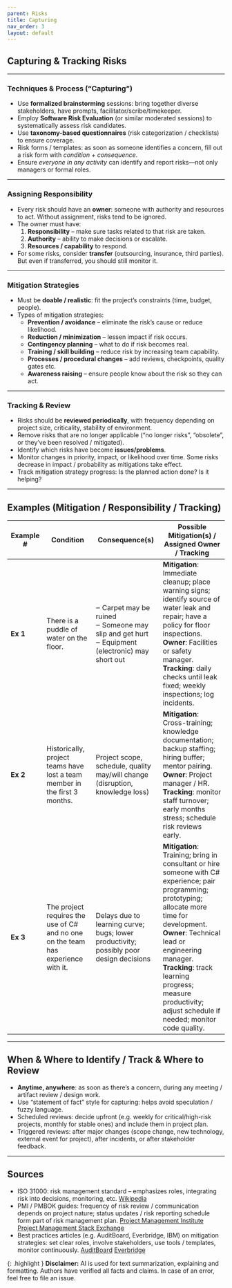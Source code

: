 ```yaml
---
parent: Risks
title: Capturing
nav_order: 3
layout: default
---
```


## Capturing & Tracking Risks

---

### Techniques & Process (“Capturing”)

- Use **formalized brainstorming** sessions: bring together diverse stakeholders, have prompts, facilitator/scribe/timekeeper.
- Employ **Software Risk Evaluation** (or similar moderated sessions) to systematically assess risk candidates.
- Use **taxonomy-based questionnaires** (risk categorization / checklists) to ensure coverage.
- Risk forms / templates: as soon as someone identifies a concern, fill out a risk form with _condition + consequence_.
- Ensure _everyone in any activity_ can identify and report risks—not only managers or formal roles.

---

### Assigning Responsibility

- Every risk should have an **owner**: someone with authority and resources to act. Without assignment, risks tend to be ignored.
- The owner must have:
    1. **Responsibility** – make sure tasks related to that risk are taken.
    2. **Authority** – ability to make decisions or escalate.
    3. **Resources / capability** to respond.
- For some risks, consider **transfer** (outsourcing, insurance, third parties). But even if transferred, you should still monitor it.

---

### Mitigation Strategies

- Must be **doable / realistic**: fit the project’s constraints (time, budget, people).
- Types of mitigation strategies:
    - **Prevention / avoidance** – eliminate the risk’s cause or reduce likelihood.
    - **Reduction / minimization** – lessen impact if risk occurs.
    - **Contingency planning** – what to do if risk becomes real.
    - **Training / skill building** – reduce risk by increasing team capability.
    - **Processes / procedural changes** – add reviews, checkpoints, quality gates etc.
    - **Awareness raising** – ensure people know about the risk so they can act.

---

### Tracking & Review

- Risks should be **reviewed periodically**, with frequency depending on project size, criticality, stability of environment.
- Remove risks that are no longer applicable (“no longer risks”, “obsolete”, or they’ve been resolved / mitigated).
- Identify which risks have become **issues/problems**.
- Monitor changes in priority, impact, or likelihood over time. Some risks decrease in impact / probability as mitigations take effect.
- Track mitigation strategy progress: Is the planned action done? Is it helping?

---

## Examples (Mitigation / Responsibility / Tracking)

|Example #|Condition|Consequence(s)|Possible Mitigation(s) / Assigned Owner / Tracking|
|---|---|---|---|
|**Ex 1**|There is a puddle of water on the floor.|‒ Carpet may be ruined  <br>‒ Someone may slip and get hurt  <br>‒ Equipment (electronic) may short out|**Mitigation**: Immediate cleanup; place warning signs; identify source of water leak and repair; have a policy for floor inspections.  <br>**Owner**: Facilities or safety manager.  <br>**Tracking**: daily checks until leak fixed; weekly inspections; log incidents.|
|**Ex 2**|Historically, project teams have lost a team member in the first 3 months.|Project scope, schedule, quality may/will change (disruption, knowledge loss)|**Mitigation**: Cross-training; knowledge documentation; backup staffing; hiring buffer; mentor pairing.  <br>**Owner**: Project manager / HR.  <br>**Tracking**: monitor staff turnover; early months stress; schedule risk reviews early.|
|**Ex 3**|The project requires the use of C# and no one on the team has experience with it.|Delays due to learning curve; bugs; lower productivity; possibly poor design decisions|**Mitigation**: Training; bring in consultant or hire someone with C# experience; pair programming; prototyping; allocate more time for development.  <br>**Owner**: Technical lead or engineering manager.  <br>**Tracking**: track learning progress; measure productivity; adjust schedule if needed; monitor code quality.|

---

## When & Where to Identify / Track & Where to Review

- **Anytime, anywhere**: as soon as there’s a concern, during any meeting / artifact review / design work.
- Use “statement of fact” style for capturing: helps avoid speculation / fuzzy language.
- Scheduled reviews: decide upfront (e.g. weekly for critical/high-risk projects, monthly for stable ones) and include them in project plan.
- Triggered reviews: after major changes (scope change, new technology, external event for project), after incidents, or after stakeholder feedback.

---

## Sources

- ISO 31000: risk management standard – emphasizes roles, integrating risk into decisions, monitoring, etc. [Wikipedia](https://en.wikipedia.org/wiki/ISO_31000)
- PMI / PMBOK guides: frequency of risk review / communication depends on project nature; status updates / risk reporting schedule form part of risk management plan. [Project Management Institute](https://www.pmi.org/learning/library/project-risk-management-success-tool-6078) [Project Management Stack Exchange](https://pm.stackexchange.com/questions/1291/how-often-should-risk-management-be-analysed-and-tracked)
- Best practices articles (e.g. AuditBoard, Everbridge, IBM) on mitigation strategies: set clear roles, involve stakeholders, use tools / templates, monitor continuously. [AuditBoard](https://auditboard.com/blog/risk-mitigation) [Everbridge](https://www.everbridge.com/blog/risk-mitigation-strategies/)

{: .highlight }
**Disclaimer:** AI is used for text summarization, explaining and formatting. Authors have verified all facts and claims. In case of an error, feel free to file an issue.
